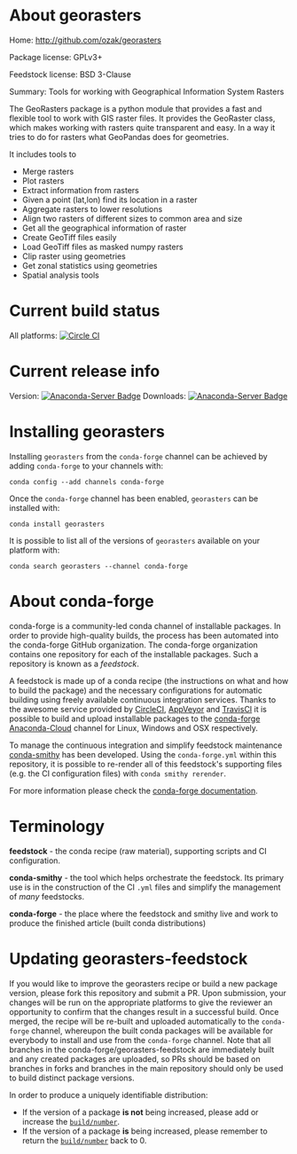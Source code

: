 About georasters
================

Home: http://github.com/ozak/georasters

Package license: GPLv3+

Feedstock license: BSD 3-Clause

Summary: Tools for working with Geographical Information System Rasters

The GeoRasters package is a python module that provides
a fast and flexible tool to work with GIS raster files.
It provides the GeoRaster class, which makes working with
rasters quite transparent and easy. In a way it tries to do
for rasters what GeoPandas does for geometries.

It includes tools to

* Merge rasters
* Plot rasters
* Extract information from rasters
* Given a point (lat,lon) find its location in a raster
* Aggregate rasters to lower resolutions
* Align two rasters of different sizes to common area and size
* Get all the geographical information of raster
* Create GeoTiff files easily
* Load GeoTiff files as masked numpy rasters
* Clip raster using geometries
* Get zonal statistics using geometries
* Spatial analysis tools


Current build status
====================

All platforms: [![Circle CI](https://circleci.com/gh/conda-forge/georasters-feedstock.svg?style=shield)](https://circleci.com/gh/conda-forge/georasters-feedstock)

Current release info
====================
Version: [![Anaconda-Server Badge](https://anaconda.org/conda-forge/georasters/badges/version.svg)](https://anaconda.org/conda-forge/georasters)
Downloads: [![Anaconda-Server Badge](https://anaconda.org/conda-forge/georasters/badges/downloads.svg)](https://anaconda.org/conda-forge/georasters)

Installing georasters
=====================

Installing `georasters` from the `conda-forge` channel can be achieved by adding `conda-forge` to your channels with:

```
conda config --add channels conda-forge
```

Once the `conda-forge` channel has been enabled, `georasters` can be installed with:

```
conda install georasters
```

It is possible to list all of the versions of `georasters` available on your platform with:

```
conda search georasters --channel conda-forge
```


About conda-forge
=================

conda-forge is a community-led conda channel of installable packages.
In order to provide high-quality builds, the process has been automated into the
conda-forge GitHub organization. The conda-forge organization contains one repository
for each of the installable packages. Such a repository is known as a *feedstock*.

A feedstock is made up of a conda recipe (the instructions on what and how to build
the package) and the necessary configurations for automatic building using freely
available continuous integration services. Thanks to the awesome service provided by
[CircleCI](https://circleci.com/), [AppVeyor](http://www.appveyor.com/)
and [TravisCI](https://travis-ci.org/) it is possible to build and upload installable
packages to the [conda-forge](https://anaconda.org/conda-forge)
[Anaconda-Cloud](http://docs.anaconda.org/) channel for Linux, Windows and OSX respectively.

To manage the continuous integration and simplify feedstock maintenance
[conda-smithy](http://github.com/conda-forge/conda-smithy) has been developed.
Using the ``conda-forge.yml`` within this repository, it is possible to re-render all of
this feedstock's supporting files (e.g. the CI configuration files) with ``conda smithy rerender``.

For more information please check the [conda-forge documentation](https://conda-forge.org/docs/).

Terminology
===========

**feedstock** - the conda recipe (raw material), supporting scripts and CI configuration.

**conda-smithy** - the tool which helps orchestrate the feedstock.
                   Its primary use is in the construction of the CI ``.yml`` files
                   and simplify the management of *many* feedstocks.

**conda-forge** - the place where the feedstock and smithy live and work to
                  produce the finished article (built conda distributions)


Updating georasters-feedstock
=============================

If you would like to improve the georasters recipe or build a new
package version, please fork this repository and submit a PR. Upon submission,
your changes will be run on the appropriate platforms to give the reviewer an
opportunity to confirm that the changes result in a successful build. Once
merged, the recipe will be re-built and uploaded automatically to the
`conda-forge` channel, whereupon the built conda packages will be available for
everybody to install and use from the `conda-forge` channel.
Note that all branches in the conda-forge/georasters-feedstock are
immediately built and any created packages are uploaded, so PRs should be based
on branches in forks and branches in the main repository should only be used to
build distinct package versions.

In order to produce a uniquely identifiable distribution:
 * If the version of a package **is not** being increased, please add or increase
   the [``build/number``](http://conda.pydata.org/docs/building/meta-yaml.html#build-number-and-string).
 * If the version of a package **is** being increased, please remember to return
   the [``build/number``](http://conda.pydata.org/docs/building/meta-yaml.html#build-number-and-string)
   back to 0.
